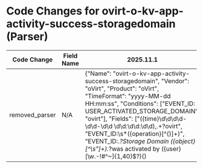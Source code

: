 # Code Changes for ovirt-o-kv-app-activity-success-storagedomain (Parser)

| Code Change | Field Name | 2025.11.1 | 2025.12.1 |
|-------------|------------|-----------|------------|
| removed_parser | N/A | {"Name": "ovirt-o-kv-app-activity-success-storagedomain", "Vendor": "oVirt", "Product": "oVirt", "TimeFormat": "yyyy-MM-dd HH:mm:ss", "Conditions": ["EVENT_ID: USER_ACTIVATED_STORAGE_DOMAIN", "ovirt"], "Fields": ["({time}\d\d\d\d-\d\d-\d\d \d\d:\d\d:\d\d),.+?ovirt", "EVENT_ID:\s*({operation}[^\(\)]+)", "EVENT_ID:.*?Storage Domain ({object}[^\s\"]+).*?was activated by ({user}[\w\.\-\!\#\^\~]{1,40}\$?)(\)|\s|\.\s|\.$)", "({app}ovirt)"], "ParserVersion": "v1.0.0"} | N/A |